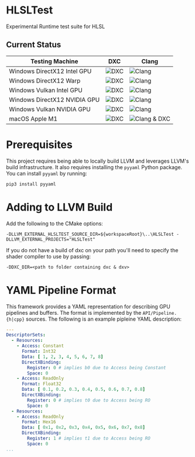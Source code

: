 # HLSLTest
Experimental Runtime test suite for HLSL

## Current Status

| Testing Machine | DXC | Clang |
|-----------------|-----|-------|
| Windows DirectX12 Intel GPU | ![DXC](https://github.com/llvm-beanz/HLSLTEst/actions/workflows/windows-intel-dxc-d3d12.yaml/badge.svg) | ![Clang](https://github.com/llvm-beanz/HLSLTEst/actions/workflows/windows-intel-clang-d3d12.yaml/badge.svg) |
| Windows DirectX12 Warp | ![DXC](https://github.com/llvm-beanz/HLSLTEst/actions/workflows/windows-intel-dxc-warp-d3d12.yaml/badge.svg) | ![Clang](https://github.com/llvm-beanz/HLSLTEst/actions/workflows/windows-intel-clang-warp-d3d12.yaml/badge.svg) |
| Windows Vulkan Intel GPU | ![DXC](https://github.com/llvm-beanz/HLSLTEst/actions/workflows/windows-intel-dxc-vk.yaml/badge.svg) | ![Clang](https://github.com/llvm-beanz/HLSLTEst/actions/workflows/windows-intel-clang-vk.yaml/badge.svg) |
| Windows DirectX12 NVIDIA GPU | ![DXC](https://github.com/llvm-beanz/HLSLTEst/actions/workflows/windows-nv-dxc-d3d12.yaml/badge.svg) | ![Clang](https://github.com/llvm-beanz/HLSLTEst/actions/workflows/windows-nv-clang-d3d12.yaml/badge.svg) |
| Windows Vulkan NVIDIA GPU | ![DXC](https://github.com/llvm-beanz/HLSLTEst/actions/workflows/windows-nv-dxc-vk.yaml/badge.svg) | ![Clang](https://github.com/llvm-beanz/HLSLTEst/actions/workflows/windows-nv-clang-vk.yaml/badge.svg) |
| macOS Apple M1 | ![DXC](https://github.com/llvm-beanz/HLSLTEst/actions/workflows/macos-dxc-mtl.yaml/badge.svg) | ![Clang & DXC](https://github.com/llvm-beanz/HLSLTEst/actions/workflows/macos-clang-mtl.yaml/badge.svg) |


# Prerequisites

This project requires being able to locally build LLVM and leverages LLVM's build infrastructure. It also requires installing the `pyyaml` Python package. You can install `pyyaml` by running:

```shell
pip3 install pyyaml
```

# Adding to LLVM Build

Add the following to the CMake options:

```shell
-DLLVM_EXTERNAL_HLSLTEST_SOURCE_DIR=${workspaceRoot}\..\HLSLTest -DLLVM_EXTERNAL_PROJECTS="HLSLTest"
```

If you do not have a build of dxc on your path you'll need to specify the shader
compiler to use by passing:

```shell
-DDXC_DIR=<path to folder containing dxc & dxv>
```

# YAML Pipeline Format

This framework provides a YAML representation for describing GPU pipelines and buffers. The format is implemented by the `API/Pipeline.{h|cpp}` sources. The following is an example pipleine YAML description:

```yaml
---
DescriptorSets:
  - Resources:
    - Access: Constant
      Format: Int32
      Data: [ 1, 2, 3, 4, 5, 6, 7, 8]
      DirectXBinding:
        Register: 0 # implies b0 due to Access being Constant
        Space: 0
    - Access: ReadOnly
      Format: Float32
      Data: [ 0.1, 0.2, 0.3, 0.4, 0.5, 0.6, 0.7, 0.8]
      DirectXBinding:
        Register: 0 # implies t0 due to Access being RO
        Space: 0
  - Resources:
    - Access: ReadOnly
      Format: Hex16
      Data: [ 0x1, 0x2, 0x3, 0x4, 0x5, 0x6, 0x7, 0x8]
      DirectXBinding:
        Register: 1 # implies t1 due to Access being RO
        Space: 0
...
```
